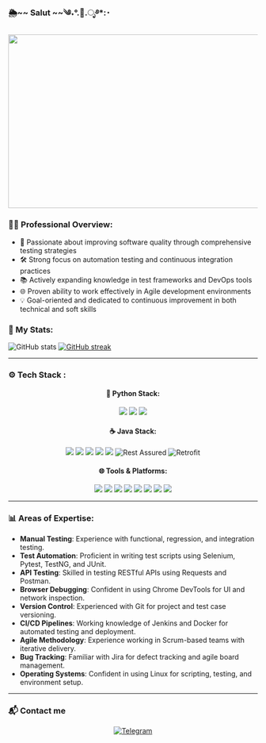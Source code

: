 ### 🌦️~~ Salut ~~༄˖°.🍂.ೃ࿔*:･
<div id="header" align="center">
   <img src="https://media1.tenor.com/m/4erdKuTsKU8AAAAd/cat-bubble.gif" width="550" height="350"/>
</div>

### 👨‍💼 Professional Overview:
- 🎯 Passionate about improving software quality through comprehensive testing strategies
- 🛠 Strong focus on automation testing and continuous integration practices
- 📚 Actively expanding knowledge in test frameworks and DevOps tools
- 🌐 Proven ability to work effectively in Agile development environments
- 💡 Goal-oriented and dedicated to continuous improvement in both technical and soft skills

### 🚀 My Stats:

![GitHub stats](https://github-readme-stats.vercel.app/api?username=Makurea&show_icons=true&theme=transparent)
[![GitHub streak](https://github-readme-streak-stats.herokuapp.com?user=Makurea&theme=default)](https://git.io/streak-stats)

---

### ⚙️ Tech Stack :

<div align="center">

<h4>🐍 Python Stack:</h4>

<img src="https://img.shields.io/badge/Python-3776AB?style=for-the-badge&logo=python&logoColor=white"/>
<img src="https://img.shields.io/badge/Pytest-0A9EDC?style=for-the-badge&logo=pytest&logoColor=white"/>
<img src="https://img.shields.io/badge/Requests-20232A?style=for-the-badge&logo=python&logoColor=white"/>

</div>

<div align="center">

<h4>☕ Java Stack:</h4>

<img src="https://img.shields.io/badge/Java-007396?style=for-the-badge&logo=java&logoColor=white"/>
<img src="https://img.shields.io/badge/TestNG-FF5733?style=for-the-badge&logo=testng&logoColor=white"/>
<img src="https://img.shields.io/badge/JUnit-25A162?style=for-the-badge&logo=junit5&logoColor=white"/>
<img src="https://img.shields.io/badge/Gradle-02303A?style=for-the-badge&logo=gradle&logoColor=white"/>
<img src="https://img.shields.io/badge/Maven-C71A36?style=for-the-badge&logo=apache-maven&logoColor=white"/>
<img src="https://img.shields.io/badge/RestAssured-6DB33F?style=for-the-badge&logo=java&logoColor=white" alt="Rest Assured"/>
<img src="https://img.shields.io/badge/Retrofit-4CAF50?style=for-the-badge&logo=android&logoColor=white" alt="Retrofit"/>

</div>

<div align="center">

<h4>🌐 Tools & Platforms:</h4>

<img src="https://img.shields.io/badge/Selenium-43B02A?style=for-the-badge&logo=selenium&logoColor=white"/>
<img src="https://img.shields.io/badge/Postman-FF6C37?style=for-the-badge&logo=postman&logoColor=white"/>
<img src="https://img.shields.io/badge/DevTools-FF6F00?style=for-the-badge&logo=google-chrome&logoColor=white"/>
<img src="https://img.shields.io/badge/Jenkins-D24939?style=for-the-badge&logo=jenkins&logoColor=white"/>
<img src="https://img.shields.io/badge/Git-F05032?style=for-the-badge&logo=git&logoColor=white"/>
<img src="https://img.shields.io/badge/Docker-2496ED?style=for-the-badge&logo=docker&logoColor=white"/>
<img src="https://img.shields.io/badge/Linux-FCC624?style=for-the-badge&logo=linux&logoColor=black"/>
<img src="https://img.shields.io/badge/SQL-4479A1?style=for-the-badge&logo=mysql&logoColor=white"/>

</div>

---

### 📊 Areas of Expertise:
- **Manual Testing**: Experience with functional, regression, and integration testing.
- **Test Automation**: Proficient in writing test scripts using Selenium, Pytest, TestNG, and JUnit.
- **API Testing**: Skilled in testing RESTful APIs using Requests and Postman.
- **Browser Debugging**: Confident in using Chrome DevTools for UI and network inspection.
- **Version Control**: Experienced with Git for project and test case versioning.
- **CI/CD Pipelines**: Working knowledge of Jenkins and Docker for automated testing and deployment.
- **Agile Methodology**: Experience working in Scrum-based teams with iterative delivery.
- **Bug Tracking**: Familiar with Jira for defect tracking and agile board management.
- **Operating Systems**: Confident in using Linux for scripting, testing, and environment setup.

---

### 📬 Contact me
<div align="center"> <a href="https://t.me/baronet" target="_blank"> <img src="https://img.shields.io/badge/Telegram-2CA5E0?style=for-the-badge&logo=telegram&logoColor=white" alt="Telegram"/> </a> </div>
